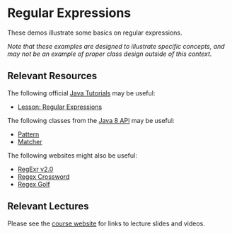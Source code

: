 Regular Expressions
=================================================

These demos illustrate some basics on regular expressions. 

*Note that these examples are designed to illustrate specific concepts, and may not be an example of proper class design outside of this context.*

## Relevant Resources ##

The following official [Java Tutorials](http://docs.oracle.com/javase/tutorial/index.html) may be useful:

- [Lesson: Regular Expressions](http://docs.oracle.com/javase/tutorial/essential/regex/)

The following classes from the [Java 8 API](http://docs.oracle.com/javase/8/docs/api/) may be useful:

- [Pattern](http://docs.oracle.com/javase/8/docs/api/java/util/regex/Pattern.html)
- [Matcher](http://docs.oracle.com/javase/8/docs/api/java/util/regex/Matcher.html)

The following websites might also be useful:

- [RegExr v2.0](http://www.regexr.com/)
- [Regex Crossword](http://regexcrossword.com/)
- [Regex Golf](http://regex.alf.nu/)

## Relevant Lectures ##

Please see the [course website](http://cs212.cs.usfca.edu) for links to lecture slides and videos.

